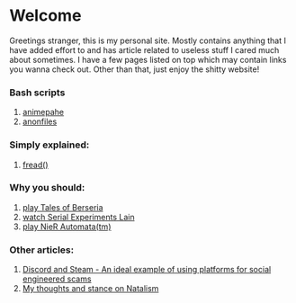 # Welcome

Greetings stranger, this is my personal site. Mostly contains anything that I have added effort to and has article related to useless stuff I cared much about sometimes. I have a few pages listed on top which may contain links you wanna check out. Other than that, just enjoy the shitty website!

</div>

<div class="main">

<h3>Bash scripts</h3>

<ol>
<li>
<a href="./animepahe.bash">
animepahe
</a>
</li>

<li>
<a href="./anonfiles.bash">
anonfiles
</a>
</li>
</ol>

</div>

<div class="main">

<h3>Simply explained:</h3>

<ol>
<li>
<a href="./fread/fread.html">
fread()
</a>
</li>
</ol>

</div>

<div class="main">

<h3>Why you should:</h3>
<ol>
<li>
<a href="./tob/tob.html">
play Tales of Berseria
</a>
</li>
<li>
<a href="./sel/sel.html">
watch Serial Experiments Lain
</a>
</li>
<li>
<a href="./nier_automata/nier_automata.html">
play NieR Automata(tm)
</a>
</li>
</ol>

</div>

<div class="main">

<h3>Other articles:</h3>
<ol>
<li>
<a href="./ses/ses.html">Discord and Steam - An ideal example of using platforms for social
engineered scams</a>
</li>
<li>
<a href="./anti-pro-natalism/anti-pro-natalism.html">My thoughts and stance on Natalism</a>
</li>
</ol>
